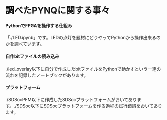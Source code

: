 # 調べたPYNQに関する事々
#### PythonでFPGAを操作する仕組み
「./LED.ipynb」です。LEDの点灯を題材にどうやってPythonから操作出来るのかを調べています。  

#### 自作bitファイルの読み込み
./led_overlay以下に自分で作成したbitファイルをPythonで動かすという一連の流れを記録したノートブックがあります。  

#### プラットフォーム  
./SDSocPFM以下に作成したSDSocプラットフォームがおいてあります。./SDSoc以下にSDSocプラットフォームを作る過程の試行錯誤をおいてあります。
